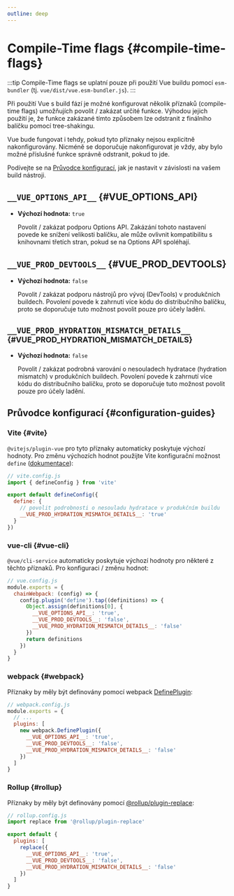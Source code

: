 ```yaml
---
outline: deep
---
```


# Compile-Time flags {#compile-time-flags}

:::tip
Compile-Time flags se uplatní pouze při použití Vue buildu pomocí `esm-bundler` (tj.&nbsp;`vue/dist/vue.esm-bundler.js`).
:::

Při použití Vue s build fází je možné konfigurovat několik příznaků (compile-time flags) umožňujích povolit / zakázat určité funkce. Výhodou jejich použití je, že funkce zakázané tímto způsobem lze odstranit z finálního balíčku pomocí tree-shakingu.

Vue bude fungovat i tehdy, pokud tyto příznaky nejsou explicitně nakonfigurovány. Nicméně se doporučuje nakonfigurovat je vždy, aby bylo možné příslušné funkce správně odstranit, pokud to jde.

Podívejte se na [Průvodce konfigurací](#configuration-guides), jak je nastavit v závislosti na vašem build nástroji.

## `__VUE_OPTIONS_API__` {#VUE_OPTIONS_API}

- **Výchozí hodnota:** `true`

  Povolit / zakázat podporu Options API. Zakázání tohoto nastavení povede ke snížení velikosti balíčku, ale může ovlivnit kompatibilitu s knihovnami třetích stran, pokud se na Options API spoléhají.

## `__VUE_PROD_DEVTOOLS__` {#VUE_PROD_DEVTOOLS}

- **Výchozí hodnota:** `false`

  Povolit / zakázat podporu nástrojů pro vývoj (DevTools) v produkčních buildech. Povolení povede k zahrnutí více kódu do distribučního balíčku, proto se doporučuje tuto možnost povolit pouze pro účely ladění.

## `__VUE_PROD_HYDRATION_MISMATCH_DETAILS__` <sup class="vt-badge" data-text="3.4+" /> {#VUE_PROD_HYDRATION_MISMATCH_DETAILS}

- **Výchozí hodnota:** `false`

  Povolit / zakázat podrobná varování o nesouladech hydratace (hydration mismatch) v&nbsp;produkčních buildech. Povolení povede k zahrnutí více kódu do distribučního balíčku, proto se doporučuje tuto možnost povolit pouze pro účely ladění.

## Průvodce konfigurací {#configuration-guides}

### Vite {#vite}

`@vitejs/plugin-vue` pro tyto příznaky automaticky poskytuje výchozí hodnoty. Pro změnu výchozích hodnot použijte Vite konfigurační možnost `define`  ([dokumentace](https://vitejs.dev/config/shared-options.html#define)):

```js
// vite.config.js
import { defineConfig } from 'vite'

export default defineConfig({
  define: {
    // povolit podrobnosti o nesouladu hydratace v produkčním buildu
    __VUE_PROD_HYDRATION_MISMATCH_DETAILS__: 'true'
  }
})
```

### vue-cli {#vue-cli}

`@vue/cli-service` automaticky poskytuje výchozí hodnoty pro některé z těchto příznaků. Pro konfiguraci / změnu hodnot:

```js
// vue.config.js
module.exports = {
  chainWebpack: (config) => {
    config.plugin('define').tap((definitions) => {
      Object.assign(definitions[0], {
        __VUE_OPTIONS_API__: 'true',
        __VUE_PROD_DEVTOOLS__: 'false',
        __VUE_PROD_HYDRATION_MISMATCH_DETAILS__: 'false'
      })
      return definitions
    })
  }
}
```

### webpack {#webpack}

Příznaky by měly být definovány pomocí webpack [DefinePlugin](https://webpack.js.org/plugins/define-plugin/):

```js
// webpack.config.js
module.exports = {
  // ...
  plugins: [
    new webpack.DefinePlugin({
      __VUE_OPTIONS_API__: 'true',
      __VUE_PROD_DEVTOOLS__: 'false',
      __VUE_PROD_HYDRATION_MISMATCH_DETAILS__: 'false'
    })
  ]
}
```

### Rollup {#rollup}

Příznaky by měly být definovány pomocí [@rollup/plugin-replace](https://github.com/rollup/plugins/tree/master/packages/replace):

```js
// rollup.config.js
import replace from '@rollup/plugin-replace'

export default {
  plugins: [
    replace({
      __VUE_OPTIONS_API__: 'true',
      __VUE_PROD_DEVTOOLS__: 'false',
      __VUE_PROD_HYDRATION_MISMATCH_DETAILS__: 'false'
    })
  ]
}
```
